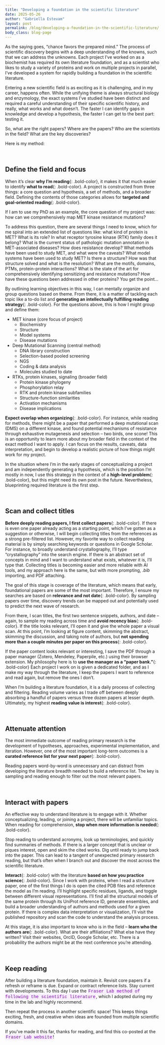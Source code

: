 ```yaml
---
title: "Developing a foundation in the scientific literature"
date: 2025-05-26
author: "Gabriella Estevam"
layout: post
permalink: /blog/developing-a-foundation-in-the-scientific-literature/
body_class: blog-page
---
```



As the saying goes, “chance favors the prepared mind.” The process of scientific discovery begins with a deep understanding of the knowns, such that we can address the unknowns. Each project I’ve worked on as a biochemist has required its own literature foundation, and as a scientist who likes to study a variety of proteins and work on multiple projects in parallel, I’ve developed a system for rapidly building a foundation in the scientific literature.

Entering a new scientific field is as exciting as it is challenging, and in my career, happens often. While the unifying theme is always structural biology and enzymology, the exact systems I’ve studied have been distinct and required a careful understanding of their specific scientific history, and really, what works and what doesn’t. The faster I can identify gaps in knowledge and develop a hypothesis, the faster I can get to the best part: testing it.

So, what are the right papers? Where are the papers? Who are the scientists in the field? What are the key discoveries?

Here is my method:

<div style="height: 20px;"></div>

## Define the field and focus

When it’s clear **why I’m reading**{: .bold-color}, it makes it that much easier to identify **what to read**{: .bold-color}. A project is constructed from three things: a core question and hypothesis, a set of methods, and a broader field. Defining the contents of those categories allows for **targeted and goal-oriented reading**{: .bold-color}.

If I am to use my PhD as an example, the core question of my project was: how can we comprehensively map MET kinase resistance mutations?

To address this question, there are several things I need to know, which for me spiral into an extended list of questions like: what kind of protein is MET? What is its role? In what receptor tyrosine kinase (RTK) family does it belong? What is the current status of pathologic mutation annotation in MET-associated diseases? How does resistance develop? What methods have been used to study MET, and what were the caveats? What model systems have been used to study MET? Is there a structure? How was that structure solved and what is the resolution? What are the motifs, domains, PTMs, protein-protein interactions? What is the state of the art for comprehensively identifying sensitizing and resistance mutations? How have these questions been addressed in other proteins? You get the point…

By outlining learning objectives in this way, I can mentally organize and group questions based on theme. From there, it is a matter of tackling each topic like a to-do list and **generating an intellectually fulfilling reading strategy**{: .bold-color}. For the questions above, this is how I might group and define them:

- MET kinase (core focus of project)
  - Biochemistry
  - Structure
  - Model systems
  - Disease mutations
- Deep Mutational Scanning (central method)
  - DNA library construction
  - Selection-based pooled screening
  - NGS
  - Coding & data analysis
  - Molecules studied to date
- RTKs, protein kinases, signaling (broader field)
  - Protein kinase phylogeny
  - Phosphorylation relay
  - RTK and protein kinase subfamilies
  - Structure-function similarities
  - Activation mechanisms
  - Disease implications

**Expect overlap when organizing**{: .bold-color}. For instance, while reading for methods, there might be a paper that performed a deep mutational scan (DMS) on a different kinase, and found potential mechanisms of resistance through exhaustive mutagenesis and selection – two birds, one scone! This is an opportunity to learn more about my broader field in the context of the exact method I want to apply. I can focus on the results, caveats, data interpretation, and begin to develop a realistic picture of how things might work for my project.

In the situation where I’m in the early stages of conceptualizing a project and am independently generating a hypothesis, which is the position I’m mostly in now, I use this strategy in the context of a **high-level problem**{: .bold-color}, but this might need its own post in the future. Nevertheless, blueprinting required literature is the first step.

<div style="height: 20px;"></div>

## Scan and collect titles

**Before deeply reading papers, I first collect papers**{: .bold-color}. If there is even one paper already acting as a starting point, which I’ve gotten as a suggestion or otherwise, I will begin collecting titles from the references as a strong pre-filtered list. However, my favorite way to collect reading material is by simply searching keywords or questions in Google Scholar. For instance, to broadly understand crystallography, I’ll type “crystallography” into the search engine. If there is an abstract set of concepts in mind and I want to understand what exists, whatever it is, I’ll type that. Collecting titles is becoming easier and more reliable with AI tools, and my approach here is the same, but with more prompting, *.bib* importing, and PDF attaching.

The goal of this stage is coverage of the literature, which means that early, foundational papers are some of the most important. Therefore, I ensure my searches are based on **relevance and not date**{: .bold-color}. By sampling papers over time, discovery trends can be mapped out and potentially used to predict the next wave of research.

From there, I scan titles, the first two sentence snippets, authors, and date – again, to sample my reading across time and **avoid recency bias**{: .bold-color}. If the title looks relevant, I’ll open it and give the whole paper a visual scan. At this point, I’m looking at figure content, skimming the abstract, skimming the discussion, and taking note of authors, but **not spending more than a couple minutes per paper on this process**{: .bold-color}.

If the paper content looks relevant or interesting, I save the PDF through a paper manager (Zotero, Mendeley, Paperpile, etc.) using their browser extension. My philosophy here is to **use the manager as a “paper bank.”**{: .bold-color} Each project I work on is given a dedicated folder, and as I make my way through the literature, I keep the papers I want to reference and read again, but remove the ones I don’t.

When I’m building a literature foundation, it is a daily process of collecting and filtering. Reading volume varies as I trade off between deeply absorbing a handful of papers versus three dozen papers at lesser depth. Ultimately, my highest **reading value is interest**{: .bold-color}.

<div style="height: 20px;"></div>

## Attenuate attention

The most immediate outcome of reading primary research is the development of hypotheses, approaches, experimental implementation, and iteration. However, one of the most important long-term outcomes is a **curated reference list for your next paper**{: .bold-color}.

Reading papers word-by-word is unnecessary and can distract from developing the literature breadth needed to build a reference list. The key is sampling and reading enough to filter out the most relevant papers.

<div style="height: 20px;"></div>

## Interact with papers

An effective way to understand literature is to engage with it. Whether conceptualizing, leading, or joining a project, there will be unfamiliar topics. When reading for comprehension, **stop when more information is needed**{: .bold-color}.

Stop reading to understand acronyms, look up terminologies, and quickly find summaries of methods. If there is a larger concept that is unclear or piques interest, open and skim the cited works. Dig until ready to jump back into the paper. This can lead to a tangent of unexpected primary research reading, but that’s often when I branch out and discover the most across the scientific literature.

**Interact**{: .bold-color} with the literature **based on how you practice science**{: .bold-color}. Since I work with proteins, when I read a structure paper, one of the first things I do is open the cited PDB files and reference the model as I’m reading. I’ll highlight specific residues, ligands, and toggle between different visual representations. I’ll find all the structural models of the same protein through its UniProt reference ID, generate ensembles, and build a broader understanding of authors and methods used for a given protein. If there is complex data interpretation or visualization, I’ll visit the published repository and scan the code to understand the analysis process.

At this stage, it is also important to know who is in the field – **learn who the authors are**{: .bold-color}. What are their affiliations? What else have they written? Visit their websites, OrcID, Google Scholar, etc. There is a probability the authors might be at the next conference you’re attending.

<div style="height: 20px;"></div>

## Keep reading

After building a literature foundation, maintain it. Revisit core papers if a refresh or reframe is due. Expand or contract reference lists. Stay current with developments. To this day I use the <a href="https://fraserlab.com/2013/09/28/The-Fraser-Lab-method-of-following-the-scientific-literature/" style="background-color: #F7F0FD; font-family: Courier, monospace; padding: 2px 2px; color: #8806CE; text-decoration: none;"> Fraser Lab method of following the scientific literature</a>, which I adopted during my time in the lab and highly recommend.

Then repeat the process in another scientific space! This keeps things exciting, fresh, and creative when ideas are founded from multiple scientific domains.

If you've made it this far, thanks for reading, and find this co-posted at the <a href="https://fraserlab.com/news" style="background-color: #F7F0FD; font-family: Courier, monospace; padding: 2px 2px; color: #8806CE; text-decoration: none;"> Fraser Lab website</a>!

<div style="height: 100px;"></div>
